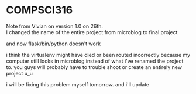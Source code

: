 COMPSCI316
==========

Note from Vivian on version 1.0 on 26th.    
I changed the name of the entire project from microblog to final project

and now flask/bin/python doesn't work

i think the virtualenv might have died or been routed incorrectly because my computer still looks in microblog instead of what i've renamed the project to. you guys will probably have to trouble shoot or create an entirely new project u_u

i will be fixing this problem myself tomorrow. and i'll update 
